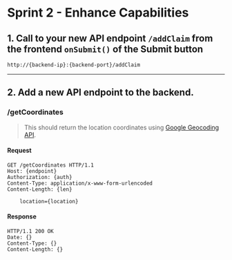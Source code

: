 # Sprint 2 - Enhance Capabilities

## 1. Call to your new API endpoint `/addClaim` from the frontend ```onSubmit()``` of the Submit button

```
http://{backend-ip}:{backend-port}/addClaim
```

---

## 2. Add a new API endpoint to the backend.

### /getCoordinates

> This should return the location coordinates using [Google Geocoding API](https://developers.google.com/maps/documentation/geocoding/overview#GeocodingResponses).

#### Request

```http
GET /getCoordinates HTTP/1.1
Host: {endpoint}
Authorization: {auth}
Content-Type: application/x-www-form-urlencoded
Content-Length: {len}

    location={location}
```

#### Response

```http
HTTP/1.1 200 OK
Date: {}
Content-Type: {}
Content-Length: {}
```